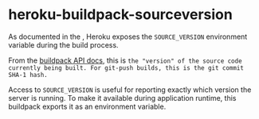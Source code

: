 # heroku-buildpack-sourceversion

As documented in the , Heroku exposes the `SOURCE_VERSION` environment variable during the build process. 

From the [buildpack API docs](https://devcenter.heroku.com/articles/buildpack-api), this is `the "version" of the source code currently being built. For git-push builds, this is the git commit SHA-1 hash.` 

Access to `SOURCE_VERSION` is useful for reporting exactly which version the server is running. To make it available during application runtime, this buildpack exports it as an environment variable.
